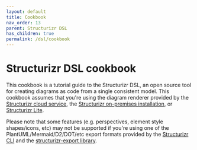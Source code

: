 ```yaml
---
layout: default
title: Cookbook
nav_order: 13
parent: Structurizr DSL
has_children: true
permalink: /dsl/cookbook
---
```


# Structurizr DSL cookbook

This cookbook is a tutorial guide to the Structurizr DSL, an open source tool for creating diagrams as code from
a single consistent model. This cookbook assumes that you're using the diagram renderer provided by the
[Structurizr cloud service](https://structurizr.com/help/cloud-service),
the [Structurizr on-premises installation](https://structurizr.com/help/on-premises),
or [Structurizr Lite](https://structurizr.com/help/lite).

Please note that some features (e.g. perspectives, element style shapes/icons, etc) may not be supported if you're
using one of the PlantUML/Mermaid/D2/DOT/etc export formats provided by the
[Structurizr CLI](https://github.com/structurizr/cli) and the [structurizr-export library](https://github.com/structurizr/export).
